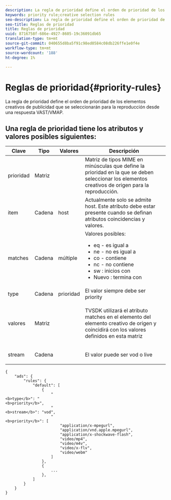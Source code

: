 ```yaml
---
description: La regla de prioridad define el orden de prioridad de los elementos creativos de publicidad que se seleccionarán para la reproducción desde una respuesta VAST/VMAP.
keywords: priority rule;creative selection rules
seo-description: La regla de prioridad define el orden de prioridad de los elementos creativos de publicidad que se seleccionarán para la reproducción desde una respuesta VAST/VMAP.
seo-title: Reglas de prioridad
title: Reglas de prioridad
uuid: 8716758f-686e-4927-8605-19c36091db65
translation-type: tm+mt
source-git-commit: 040655d8ba5f91c98ed0584c08db226ffe1e0f4e
workflow-type: tm+mt
source-wordcount: '188'
ht-degree: 1%

---
```



# Reglas de prioridad{#priority-rules}

La regla de prioridad define el orden de prioridad de los elementos creativos de publicidad que se seleccionarán para la reproducción desde una respuesta VAST/VMAP.

## Una regla de prioridad tiene los atributos y valores posibles siguientes:

<table id="table_ljp_tgx_hz">  
 <thead> 
  <tr> 
   <th class="entry"> Clave</th> 
   <th class="entry"> Tipo</th> 
   <th class="entry"> Valores</th> 
   <th class="entry"> Descripción</th> 
  </tr> 
 </thead>
 <tbody> 
  <tr> 
   <td><span class="codeph"> prioridad</span></td> 
   <td><span class="codeph"> Matriz</span></td> 
   <td></td> 
   <td> Matriz de tipos MIME en minúsculas que define la prioridad en la que se deben seleccionar los elementos creativos de origen para la reproducción.</td> 
  </tr> 
  <tr> 
   <td><span class="codeph"> item</span></td> 
   <td><span class="codeph"> Cadena</span></td> 
   <td><span class="codeph"> host</span></td> 
   <td>Actualmente solo se admite <span class="codeph"> host</span>. Este atributo debe estar presente cuando se definan atributos <span class="codeph"> coincidencias</span> y <span class="codeph"> valores</span>.</td> 
  </tr> 
  <tr> 
   <td><span class="codeph"> matches</span></td> 
   <td><span class="codeph"> Cadena</span></td> 
   <td><span class="codeph"> múltiple</span></td> 
   <td>Valores posibles:
    <ul id="ul_tnf_2hx_hz"> 
     <li><span class="codeph"> eq</span> - es igual a</li> 
     <li><span class="codeph"> ne</span> - no es igual a</li> 
     <li><span class="codeph"> co</span> - contiene</li> 
     <li><span class="codeph"> nc</span> - no contiene</li> 
     <li><span class="codeph"> sw</span> : inicios con</li> 
     <li><span class="codeph"> Nuevo</span> : termina con</li> 
    </ul></td> 
  </tr> 
  <tr> 
   <td><span class="codeph"> type</span></td> 
   <td><span class="codeph"> Cadena</span></td> 
   <td><span class="codeph"> prioridad</span></td> 
   <td>El valor siempre debe ser <span class="codeph"> priority</span></td> 
  </tr> 
  <tr> 
   <td><span class="codeph"> valores</span></td> 
   <td><span class="codeph"> Matriz</span></td> 
   <td></td> 
   <td> <p>TVSDK utilizará el atributo <span class="codeph"> matches</span> en el elemento <span class="codeph"></span> del elemento creativo de origen y coincidirá con los valores definidos en esta matriz</p> </td> 
  </tr> 
  <tr> 
   <td><span class="codeph"> stream</span></td> 
   <td><span class="codeph"> Cadena</span></td> 
   <td></td> 
   <td> <p>El valor puede ser <span class="codeph"> vod</span> o <span class="codeph"> live</span></p> </td> 
  </tr> 
 </tbody> 
</table>

```
{
    "ads": {
        "rules": {
            "default": [
                {
                    "
<b>type</b>": "
<b>priority</b>",
                    "
<b>stream</b>": "vod",
                    "
<b>priority</b>": [
                        "application/x-mpegurl",
                        "application/vnd.apple.mpegurl",
                        "application/x-shockwave-flash",
                        "video/mp4",
                        "video/m4v",
                        "video/x-flv",
                        "video/webm"
                    ]
                },
                {
                    ...
                },
            ]
        }
    }
}
```

